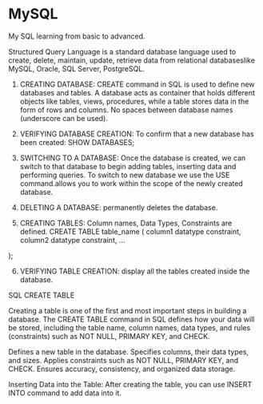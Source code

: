 # MySQL
My SQL learning from basic to advanced.

Structured Query Language is a standard database language used to create, delete, maintain, update, retrieve data from relational databaseslike MySQL, Oracle, SQL Server, PostgreSQL.

1. CREATING DATABASE:
   CREATE command in SQL is used to define new databases and tables. A database acts as container that holds different objects like tables, views, procedures, while a table stores data in the form of rows and columns.
   No spaces between database names (underscore can be used).

2. VERIFYING DATABASE CREATION:
   To confirm that a new database has been created: SHOW DATABASES;

3. SWITCHING TO A DATABASE: Once the database is created, we can switch to that database to begin adding tables, inserting data and performing queries. To switch to new database we use the USE command.allows you to work within the scope of the newly created database.

4. DELETING A DATABASE: permanently deletes the database.

5. CREATING TABLES: Column names, Data Types, Constraints are defined.
   CREATE TABLE table_name (
    column1 datatype constraint,
    column2 datatype constraint,
    ...

);   

6. VERIFYING TABLE CREATION: display all the tables created inside the database.

SQL CREATE TABLE

Creating a table is one of the first and most important steps in building a database. The CREATE TABLE command in SQL defines how your data will be stored, including the table name, column names, data types, and rules (constraints) such as NOT NULL, PRIMARY KEY, and CHECK.

Defines a new table in the database.
Specifies columns, their data types, and sizes.
Applies constraints such as NOT NULL, PRIMARY KEY, and CHECK.
Ensures accuracy, consistency, and organized data storage.

Inserting Data into the Table: After creating the table, you can use INSERT INTO command to add data into it.

